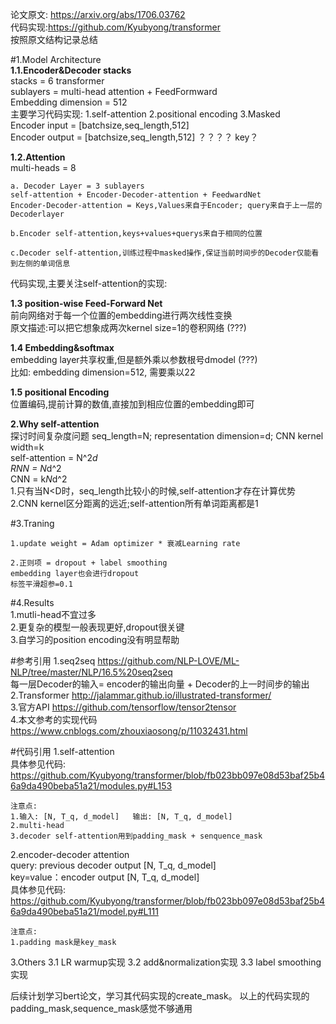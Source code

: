 论文原文: https://arxiv.org/abs/1706.03762  
代码实现:https://github.com/Kyubyong/transformer   
按照原文结构记录总结

#1.Model Architecture    
**1.1.Encoder&Decoder stacks**  
stacks = 6 transformer      
sublayers = multi-head attention + FeedFormward     
Embedding dimension = 512      
主要学习代码实现: 1.self-attention 2.positional encoding 3.Masked     
Encoder input = [batchsize,seq_length,512]  
Encoder output =  [batchsize,seq_length,512] ？？？？ key？  

**1.2.Attention**  
multi-heads = 8   
```
a. Decoder Layer = 3 sublayers    
self-attention + Encoder-Decoder-attention + FeedwardNet   
Encoder-Decoder-attention = Keys,Values来自于Encoder; query来自于上一层的Decoderlayer   

b.Encoder self-attention,keys+values+querys来自于相同的位置      

c.Decoder self-attention,训练过程中masked操作,保证当前时间步的Decoder仅能看到左侧的单词信息   
```   
代码实现,主要关注self-attention的实现:  


**1.3 position-wise Feed-Forward Net**  
前向网络对于每一个位置的embedding进行两次线性变换  
原文描述:可以把它想象成两次kernel size=1的卷积网络  (???)  
  
**1.4 Embedding&softmax**  
embedding layer共享权重,但是额外乘以参数根号dmodel  (???)  
比如: embedding dimension=512, 需要乘以22  

**1.5 positional Encoding**  
位置编码,提前计算的数值,直接加到相应位置的embedding即可  
  
**2.Why self-attention**  
探讨时间复杂度问题 seq_length=N; representation dimension=d; CNN kernel width=k  
self-attention = N^2*d  
RNN = N*d^2  
CNN = k*N*d^2  
1.只有当N<D时，seq_length比较小的时候,self-attention才存在计算优势   
2.CNN kernel区分距离的远近;self-attention所有单词距离都是1   

#3.Traning    
```
1.update weight = Adam optimizer * 衰减Learning rate  

2.正则项 = dropout + label smoothing
embedding layer也会进行dropout
标签平滑超参=0.1
```     

#4.Results  
1.mutli-head不宜过多   
2.更复杂的模型一般表现更好,dropout很关键   
3.自学习的position encoding没有明显帮助   


#参考引用
1.seq2seq https://github.com/NLP-LOVE/ML-NLP/tree/master/NLP/16.5%20seq2seq     
每一层Decoder的输入= encoder的输出向量 + Decoder的上一时间步的输出     
2.Transformer http://jalammar.github.io/illustrated-transformer/     
3.官方API https://github.com/tensorflow/tensor2tensor      
4.本文参考的实现代码 https://www.cnblogs.com/zhouxiaosong/p/11032431.html

#代码引用
1.self-attention    
具体参见代码:   https://github.com/Kyubyong/transformer/blob/fb023bb097e08d53baf25b46a9da490beba51a21/modules.py#L153    
```
注意点:   
1.输入: [N, T_q, d_model]   输出: [N, T_q, d_model]   
2.multi-head   
3.decoder self-attention用到padding_mask + senquence_mask   
```
   
2.encoder-decoder attention   
query: previous decoder output [N, T_q, d_model]   
key=value：encoder output [N, T_q, d_model]   
具体参见代码:
https://github.com/Kyubyong/transformer/blob/fb023bb097e08d53baf25b46a9da490beba51a21/model.py#L111  
```
注意点:
1.padding mask是key_mask
```

3.Others
3.1 LR warmup实现
3.2 add&normalization实现
3.3 label smoothing实现

后续计划学习bert论文，学习其代码实现的create_mask。 以上的代码实现的padding_mask,sequence_mask感觉不够通用